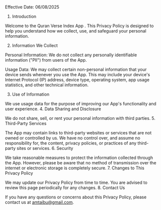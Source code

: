 Effective Date: 06/08/2025

1. Introduction

Welcome to the Quran Verse Index App . This Privacy Policy is designed to help you understand how we collect, use, and safeguard your personal information.

2. Information We Collect

Personal Information: We do not collect any personally identifiable information ("PII") from users of the App.

Usage Data: We may collect certain non-personal information that your device sends whenever you use the App. This may include your device's Internet Protocol (IP) address, device type, operating system, app usage statistics, and other technical information.

3. Use of Information

We use usage data for the purpose of improving our App's functionality and user experience.
4. Data Sharing and Disclosure

We do not share, sell, or rent your personal information with third parties.
5. Third-Party Services

The App may contain links to third-party websites or services that are not owned or controlled by us. We have no control over, and assume no responsibility for, the content, privacy policies, or practices of any third-party sites or services.
6. Security

We take reasonable measures to protect the information collected through the App. However, please be aware that no method of transmission over the internet or electronic storage is completely secure.
7. Changes to This Privacy Policy

We may update our Privacy Policy from time to time. You are advised to review this page periodically for any changes.
8. Contact Us

If you have any questions or concerns about this Privacy Policy, please contact us at amtaibu@gmail.com.
